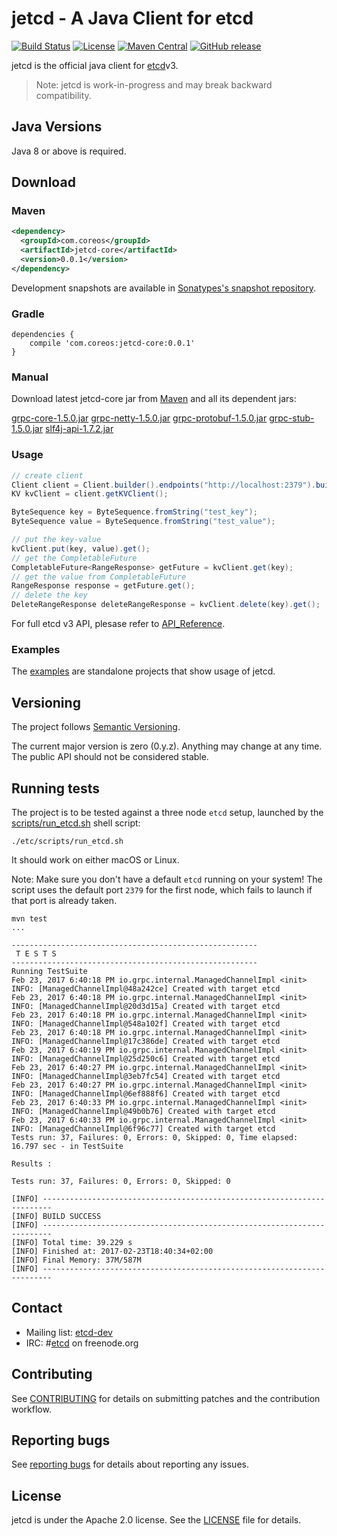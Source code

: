 # jetcd - A Java Client for etcd
[![Build Status](https://img.shields.io/travis/coreos/jetcd/master.svg?style=flat-square)](https://travis-ci.org/coreos/jetcd)
[![License](https://img.shields.io/badge/Licence-Apache%202.0-blue.svg?style=flat-square)](http://www.apache.org/licenses/LICENSE-2.0.html)
[![Maven Central](https://img.shields.io/maven-central/v/com/coreos/jetcd-core.svg?style=flat-square)](https://search.maven.org/#search%7Cga%7C1%7Ccoreos)
[![GitHub release](https://img.shields.io/github/release/coreos/jetcd.svg?style=flat-square)](https://github.com/coreos/jetcd/releases)

jetcd is the official java client for [etcd](https://github.com/coreos/etcd)v3.

> Note: jetcd is work-in-progress and may break backward compatibility.

## Java Versions

Java 8 or above is required.

## Download

### Maven
```xml
<dependency>
  <groupId>com.coreos</groupId>
  <artifactId>jetcd-core</artifactId>
  <version>0.0.1</version>
</dependency>
```

Development snapshots are available in [Sonatypes's snapshot repository](https://oss.sonatype.org/content/repositories/snapshots/).

### Gradle

```
dependencies {
    compile 'com.coreos:jetcd-core:0.0.1'
}
``` 

### Manual

Download latest jetcd-core jar from [Maven](https://search.maven.org/#search%7Cga%7C1%7Cg%3A%22com.coreos%22%20AND%20v%3A%220.0.1%22) and all its dependent jars:

[grpc-core-1.5.0.jar](http://repo1.maven.org/maven2/io/grpc/grpc-core/1.5.0/)
[grpc-netty-1.5.0.jar](http://repo1.maven.org/maven2/io/grpc/grpc-netty/1.5.0/)
[grpc-protobuf-1.5.0.jar](http://repo1.maven.org/maven2/io/grpc/grpc-protobuf/1.5.0/)
[grpc-stub-1.5.0.jar](http://repo1.maven.org/maven2/io/grpc/grpc-stub/1.5.0/)
[slf4j-api-1.7.2.jar](http://repo1.maven.org/maven2/org/apache/directory/studio/org.slf4j.api/1.7.2/)

### Usage

```java
// create client
Client client = Client.builder().endpoints("http://localhost:2379").build();
KV kvClient = client.getKVClient();

ByteSequence key = ByteSequence.fromString("test_key");
ByteSequence value = ByteSequence.fromString("test_value");

// put the key-value
kvClient.put(key, value).get();
// get the CompletableFuture
CompletableFuture<RangeResponse> getFuture = kvClient.get(key);
// get the value from CompletableFuture
RangeResponse response = getFuture.get();
// delete the key
DeleteRangeResponse deleteRangeResponse = kvClient.delete(key).get();
```

For full etcd v3 API, plesase refer to [API_Reference](https://github.com/coreos/etcd/blob/master/Documentation/dev-guide/api_reference_v3.md).

### Examples

The [examples](https://github.com/coreos/jetcd/tree/master/jetcd-examples) are standalone projects that show usage of jetcd.

## Versioning

The project follows [Semantic Versioning](http://semver.org/).

The current major version is zero (0.y.z). Anything may change at any time. The public API should not be considered stable.

## Running tests

The project is to be tested against a three node `etcd` setup, launched by the [scripts/run_etcd.sh](etc/scripts/run_etcd.sh) shell script:

```
./etc/scripts/run_etcd.sh
```

It should work on either macOS or Linux.

Note: Make sure you don't have a default `etcd` running on your system! The script uses the default port `2379` for the first node, which fails to launch if that port is already taken.

```
mvn test
...

-------------------------------------------------------
 T E S T S
-------------------------------------------------------
Running TestSuite
Feb 23, 2017 6:40:18 PM io.grpc.internal.ManagedChannelImpl <init>
INFO: [ManagedChannelImpl@48a242ce] Created with target etcd
Feb 23, 2017 6:40:18 PM io.grpc.internal.ManagedChannelImpl <init>
INFO: [ManagedChannelImpl@20d3d15a] Created with target etcd
Feb 23, 2017 6:40:18 PM io.grpc.internal.ManagedChannelImpl <init>
INFO: [ManagedChannelImpl@548a102f] Created with target etcd
Feb 23, 2017 6:40:18 PM io.grpc.internal.ManagedChannelImpl <init>
INFO: [ManagedChannelImpl@17c386de] Created with target etcd
Feb 23, 2017 6:40:19 PM io.grpc.internal.ManagedChannelImpl <init>
INFO: [ManagedChannelImpl@25d250c6] Created with target etcd
Feb 23, 2017 6:40:27 PM io.grpc.internal.ManagedChannelImpl <init>
INFO: [ManagedChannelImpl@3eb7fc54] Created with target etcd
Feb 23, 2017 6:40:27 PM io.grpc.internal.ManagedChannelImpl <init>
INFO: [ManagedChannelImpl@6ef888f6] Created with target etcd
Feb 23, 2017 6:40:33 PM io.grpc.internal.ManagedChannelImpl <init>
INFO: [ManagedChannelImpl@49b0b76] Created with target etcd
Feb 23, 2017 6:40:33 PM io.grpc.internal.ManagedChannelImpl <init>
INFO: [ManagedChannelImpl@6f96c77] Created with target etcd
Tests run: 37, Failures: 0, Errors: 0, Skipped: 0, Time elapsed: 16.797 sec - in TestSuite

Results :

Tests run: 37, Failures: 0, Errors: 0, Skipped: 0

[INFO] ------------------------------------------------------------------------
[INFO] BUILD SUCCESS
[INFO] ------------------------------------------------------------------------
[INFO] Total time: 39.229 s
[INFO] Finished at: 2017-02-23T18:40:34+02:00
[INFO] Final Memory: 37M/587M
[INFO] ------------------------------------------------------------------------
```

## Contact

* Mailing list: [etcd-dev](https://groups.google.com/forum/?hl=en#!forum/etcd-dev)
* IRC: #[etcd](irc://irc.freenode.org:6667/#etcd) on freenode.org

## Contributing

See [CONTRIBUTING](https://github.com/coreos/jetcd/blob/master/CONTRIBUTING.md) for details on submitting patches and the contribution workflow.

## Reporting bugs

See [reporting bugs](https://github.com/coreos/etcd/blob/master/Documentation/reporting_bugs.md) for details about reporting any issues.

## License

jetcd is under the Apache 2.0 license. See the [LICENSE](https://github.com/coreos/jetcd/blob/master/LICENSE) file for details.
